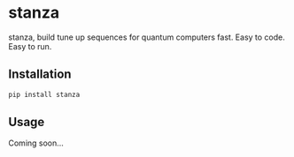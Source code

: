 # stanza

stanza, build tune up sequences for quantum computers fast. Easy to code. Easy to run.

## Installation

```bash
pip install stanza
```

## Usage

Coming soon...